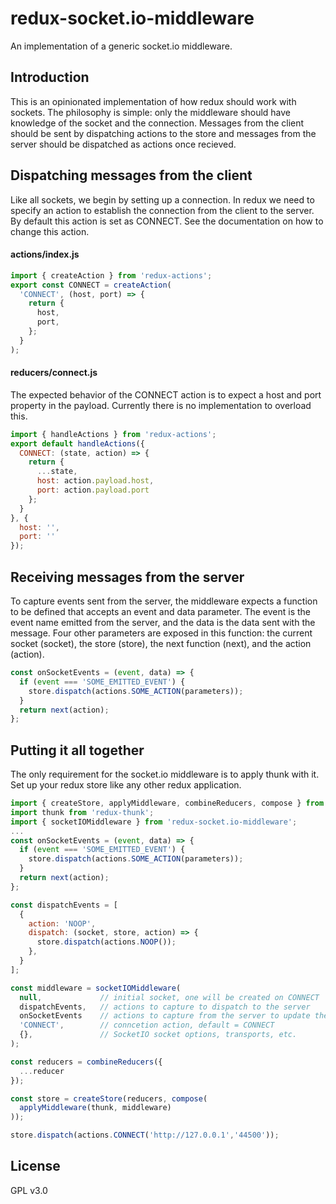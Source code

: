 # redux-socket.io-middleware
An implementation of a generic socket.io middleware.

## Introduction
This is an opinionated implementation of how redux should work with sockets. The philosophy is simple: only the middleware should have
knowledge of the socket and the connection. Messages from the client should be sent by dispatching actions to the store and messages from
the server should be dispatched as actions once recieved.

## Dispatching messages from the client
Like all sockets, we begin by setting up a connection. In redux we need to specify an action to establish the connection from the client
to the server. By default this action is set as CONNECT. See the documentation on how to change this action.

#### actions/index.js
```javascript
import { createAction } from 'redux-actions';
export const CONNECT = createAction(
  'CONNECT', (host, port) => {
    return {
      host,
      port,
    };
  }
);
```
#### reducers/connect.js
The expected behavior of the CONNECT action is to expect a host and port property in the payload. Currently there is no implementation to
overload this.
```javascript
import { handleActions } from 'redux-actions';
export default handleActions({
  CONNECT: (state, action) => {
    return {
      ...state,
      host: action.payload.host,
      port: action.payload.port
    };
  }
}, {
  host: '',
  port: ''
});
```
## Receiving messages from the server
To capture events sent from the server, the middleware expects a function to be defined that accepts an event and data parameter.
The event is the event name emitted from the server, and the data is the data sent with the message. Four other parameters are exposed
in this function: the current socket (socket), the store (store), the next function (next), and the action (action).
```javascript
const onSocketEvents = (event, data) => {
  if (event === 'SOME_EMITTED_EVENT') {
    store.dispatch(actions.SOME_ACTION(parameters));
  }
  return next(action);
};
```

## Putting it all together
The only requirement for the socket.io middleware is to apply thunk with it. Set up your redux store like any other redux application.
```javascript
import { createStore, applyMiddleware, combineReducers, compose } from 'redux';
import thunk from 'redux-thunk';
import { socketIOMiddleware } from 'redux-socket.io-middleware';
...
const onSocketEvents = (event, data) => {
  if (event === 'SOME_EMITTED_EVENT') {
    store.dispatch(actions.SOME_ACTION(parameters));
  }
  return next(action);
};

const dispatchEvents = [
  {
    action: 'NOOP',
    dispatch: (socket, store, action) => {
      store.dispatch(actions.NOOP());
    },
  }
];

const middleware = socketIOMiddleware(
  null,             // initial socket, one will be created on CONNECT
  dispatchEvents,   // actions to capture to dispatch to the server
  onSocketEvents    // actions to capture from the server to update the store
  'CONNECT',        // conncetion action, default = CONNECT
  {},               // SocketIO socket options, transports, etc.
);

const reducers = combineReducers({
  ...reducer
});

const store = createStore(reducers, compose(
  applyMiddleware(thunk, middleware)
));

store.dispatch(actions.CONNECT('http://127.0.0.1','44500'));
```

## License
GPL v3.0
